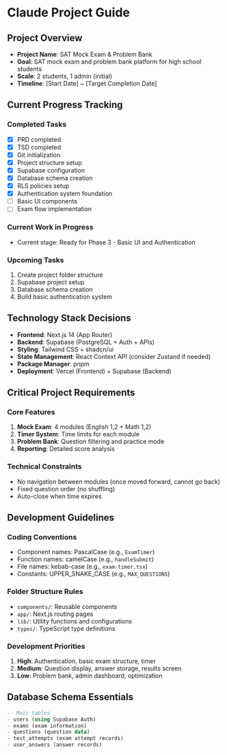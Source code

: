 # Claude Project Guide

## Project Overview
- **Project Name**: SAT Mock Exam & Problem Bank
- **Goal**: SAT mock exam and problem bank platform for high school students
- **Scale**: 2 students, 1 admin (initial)
- **Timeline**: [Start Date] ~ [Target Completion Date]

## Current Progress Tracking
### Completed Tasks
- [x] PRD completed
- [x] TSD completed
- [x] Git initialization
- [x] Project structure setup
- [x] Supabase configuration
- [x] Database schema creation
- [x] RLS policies setup
- [x] Authentication system foundation
- [ ] Basic UI components
- [ ] Exam flow implementation

### Current Work in Progress
- Current stage: Ready for Phase 3 - Basic UI and Authentication

### Upcoming Tasks
1. Create project folder structure
2. Supabase project setup
3. Database schema creation
4. Build basic authentication system

## Technology Stack Decisions
- **Frontend**: Next.js 14 (App Router)
- **Backend**: Supabase (PostgreSQL + Auth + APIs)
- **Styling**: Tailwind CSS + shadcn/ui
- **State Management**: React Context API (consider Zustand if needed)
- **Package Manager**: pnpm
- **Deployment**: Vercel (Frontend) + Supabase (Backend)

## Critical Project Requirements
### Core Features
1. **Mock Exam**: 4 modules (English 1,2 + Math 1,2)
2. **Timer System**: Time limits for each module
3. **Problem Bank**: Question filtering and practice mode
4. **Reporting**: Detailed score analysis

### Technical Constraints
- No navigation between modules (once moved forward, cannot go back)
- Fixed question order (no shuffling)
- Auto-close when time expires

## Development Guidelines
### Coding Conventions
- Component names: PascalCase (e.g., `ExamTimer`)
- Function names: camelCase (e.g., `handleSubmit`)
- File names: kebab-case (e.g., `exam-timer.tsx`)
- Constants: UPPER_SNAKE_CASE (e.g., `MAX_QUESTIONS`)

### Folder Structure Rules
- `components/`: Reusable components
- `app/`: Next.js routing pages
- `lib/`: Utility functions and configurations
- `types/`: TypeScript type definitions

### Development Priorities
1. **High**: Authentication, basic exam structure, timer
2. **Medium**: Question display, answer storage, results screen
3. **Low**: Problem bank, admin dashboard, optimization

## Database Schema Essentials
```sql
-- Main tables
- users (using Supabase Auth)
- exams (exam information)
- questions (question data)
- test_attempts (exam attempt records)
- user_answers (answer records)